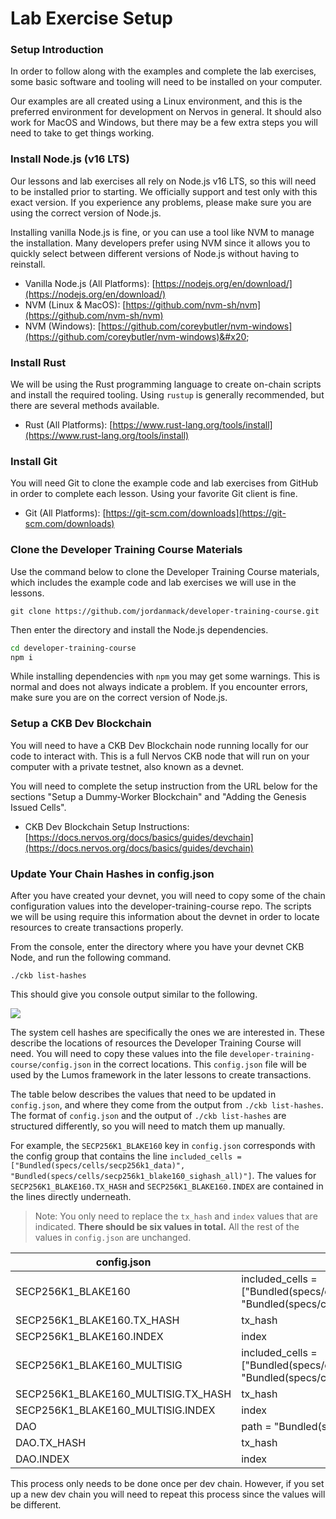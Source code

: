# Lab Exercise Setup

### Setup Introduction

In order to follow along with the examples and complete the lab exercises, some basic software and tooling will need to be installed on your computer.

Our examples are all created using a Linux environment, and this is the preferred environment for development on Nervos in general. It should also work for MacOS and Windows, but there may be a few extra steps you will need to take to get things working.

### Install Node.js (v16 LTS)

Our lessons and lab exercises all rely on Node.js v16 LTS, so this will need to be installed prior to starting. We officially support and test only with this exact version. If you experience any problems, please make sure you are using the correct version of Node.js.

Installing vanilla Node.js is fine, or you can use a tool like NVM to manage the installation. Many developers prefer using NVM since it allows you to quickly select between different versions of Node.js without having to reinstall.

* Vanilla Node.js (All Platforms): [https://nodejs.org/en/download/](https://nodejs.org/en/download/)
* NVM (Linux & MacOS): [https://github.com/nvm-sh/nvm](https://github.com/nvm-sh/nvm)
* NVM (Windows): [https://github.com/coreybutler/nvm-windows](https://github.com/coreybutler/nvm-windows)&#x20;

### Install Rust

We will be using the Rust programming language to create on-chain scripts and install the required tooling. Using `rustup` is generally recommended, but there are several methods available.

* Rust (All Platforms): [https://www.rust-lang.org/tools/install](https://www.rust-lang.org/tools/install)

### Install Git

You will need Git to clone the example code and lab exercises from GitHub in order to complete each lesson. Using your favorite Git client is fine.

* Git (All Platforms): [https://git-scm.com/downloads](https://git-scm.com/downloads)

### Clone the Developer Training Course Materials

Use the command below to clone the Developer Training Course materials, which includes the example code and lab exercises we will use in the lessons.

```
git clone https://github.com/jordanmack/developer-training-course.git
```

Then enter the directory and install the Node.js dependencies.

```bash
cd developer-training-course
npm i
```

While installing dependencies with `npm` you may get some warnings. This is normal and does not always indicate a problem. If you encounter errors, make sure you are on the correct version of Node.js.

### Setup a CKB Dev Blockchain

You will need to have a CKB Dev Blockchain node running locally for our code to interact with. This is a full Nervos CKB node that will run on your computer with a private testnet, also known as a devnet.

You will need to complete the setup instruction from the URL below for the sections "Setup a Dummy-Worker Blockchain" and "Adding the Genesis Issued Cells".

* CKB Dev Blockchain Setup Instructions: [https://docs.nervos.org/docs/basics/guides/devchain](https://docs.nervos.org/docs/basics/guides/devchain)

### Update Your Chain Hashes in config.json

After you have created your devnet, you will need to copy some of the chain configuration values into the developer-training-course repo. The scripts we will be using require this information about the devnet in order to locate resources to create transactions properly.

From the console, enter the directory where you have your devnet CKB Node, and run the following command.

```
./ckb list-hashes
```

This should give you console output similar to the following.

![](.gitbook/assets/ckb-list-hashes.png)

The system cell hashes are specifically the ones we are interested in. These describe the locations of resources the Developer Training Course will need. You will need to copy these values into the file `developer-training-course/config.json` in the correct locations. This `config.json` file will be used by the Lumos framework in the later lessons to create transactions.

The table below describes the values that need to be updated in `config.json`, and where they come from the output from `./ckb list-hashes`. The format of `config.json` and the output of `./ckb list-hashes` are structured differently, so you will need to match them up manually.

For example, the `SECP256K1_BLAKE160` key in `config.json` corresponds with the config group that contains the line `included_cells = ["Bundled(specs/cells/secp256k1_data)", "Bundled(specs/cells/secp256k1_blake160_sighash_all)"]`. The values for `SECP256K1_BLAKE160.TX_HASH` and `SECP256K1_BLAKE160.INDEX` are contained in the lines directly underneath.

> Note: You only need to replace the `tx_hash` and `index` values that are indicated. **There should be six values in total.** All the rest of the values in `config.json` are unchanged.

| config.json                            | ckb list-hashes                                                                                                        |
| -------------------------------------- | ---------------------------------------------------------------------------------------------------------------------- |
| SECP256K1\_BLAKE160                    | included\_cells = \["Bundled(specs/cells/secp256k1\_data)", "Bundled(specs/cells/secp256k1\_blake160\_sighash\_all)"]  |
| SECP256K1\_BLAKE160.TX\_HASH           | tx\_hash                                                                                                               |
| SECP256K1\_BLAKE160.INDEX              | index                                                                                                                  |
| SECP256K1\_BLAKE160\_MULTISIG          | included\_cells = \["Bundled(specs/cells/secp256k1\_data)", "Bundled(specs/cells/secp256k1\_blake160\_multisig\_all)"] |
| SECP256K1\_BLAKE160\_MULTISIG.TX\_HASH | tx\_hash                                                                                                               |
| SECP256K1\_BLAKE160\_MULTISIG.INDEX    | index                                                                                                                  |
| DAO                                    | path = "Bundled(specs/cells/dao)"                                                                                      |
| DAO.TX\_HASH                           | tx\_hash                                                                                                               |
| DAO.INDEX                              | index                                                                                                                  |

This process only needs to be done once per dev chain. However, if you set up a new dev chain you will need to repeat this process since the values will be different.
